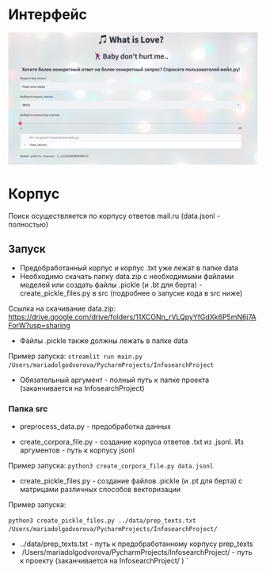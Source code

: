 # Интерфейс

![](img/beer.png)

# Корпус

Поиск осуществляется по корпусу ответов mail.ru (data.jsonl - полностью)

## Запуск

- Предобработанный корпус и корпус .txt уже лежат в папке data 
- Необходимо скачать папку data.zip с необходимыми файлами моделей или создать файлы .pickle (и .bt для берта) - create_pickle_files.py в src (подробнее о запуске кода в src ниже)

Ссылка на скачивание data.zip: https://drive.google.com/drive/folders/11XCONn_rVLQpyYfGdXk6P5mN6j7AForW?usp=sharing

- Файлы .pickle также должны лежать в папке data

Пример запуска:
`
streamlit run main.py /Users/mariadolgodvorova/PycharmProjects/InfosearchProject
`
- Обязательный аргумент - полный путь к папке проекта (заканчивается на InfosearchProject)
### Папка src

- preprocess_data.py - предобработка данных

- create_corpora_file.py - создание корпуса ответов .txt из .jsonl. Из аргументов - путь к корпусу jsonl

Пример запуска:
`
python3 create_corpora_file.py data.jsonl
`
- create_pickle_files.py - создание файлов .pickle (и .pt для берта) с матрицами
    различных способов векторизации

Пример запуска:

`
python3 create_pickle_files.py ../data/prep_texts.txt /Users/mariadolgodvorova/PycharmProjects/InfosearchProject/
`

- ../data/prep_texts.txt - путь к предобработанному корпусу prep_texts
-  /Users/mariadolgodvorova/PycharmProjects/InfosearchProject/ - путь к проекту (заканчивается на InfosearchProject/ )
`
